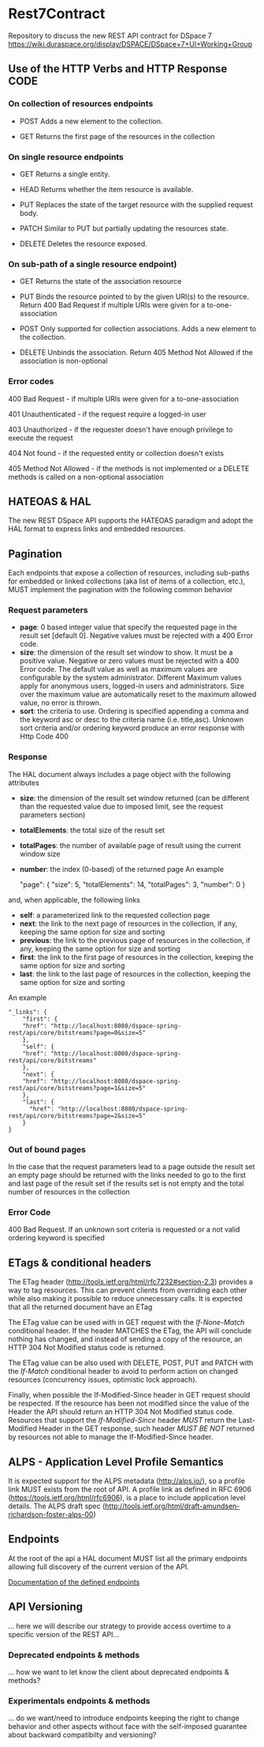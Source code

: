 # Rest7Contract
Repository to discuss the new REST API contract for DSpace 7 <https://wiki.duraspace.org/display/DSPACE/DSpace+7+UI+Working+Group>

## Use of the HTTP Verbs and HTTP Response CODE

### On collection of resources endpoints
- POST
Adds a new element to the collection.

- GET
Returns the first page of the resources in the collection

### On single resource endpoints
- GET
Returns a single entity.

- HEAD
Returns whether the item resource is available.

- PUT
Replaces the state of the target resource with the supplied request body.

- PATCH
Similar to PUT but partially updating the resources state.

- DELETE
Deletes the resource exposed.

### On sub-path of a single resource endpoint)
- GET
Returns the state of the association resource

- PUT
Binds the resource pointed to by the given URI(s) to the resource. Return 400 Bad Request if multiple URIs were given for a to-one-association

- POST
Only supported for collection associations. Adds a new element to the collection.

- DELETE
Unbinds the association. Return 405 Method Not Allowed if the association is non-optional

### Error codes
400 Bad Request - if multiple URIs were given for a to-one-association

401 Unauthenticated - if the request require a logged-in user
 
403 Unauthorized - if the requester doesn't have enough privilege to execute the request
 
404 Not found - if the requested entity or collection doesn't exists

405 Method Not Allowed - if the methods is not implemented or a DELETE methods is called on a non-optional association

## HATEOAS & HAL
The new REST DSpace API supports the HATEOAS paradigm and adopt the HAL format to express links and embedded resources.

## Pagination
Each endpoints that expose a collection of resources, including sub-paths for embedded or linked collections (aka list of items of a collection, etc.), MUST implement the pagination with the following common behavior

### Request parameters
- **page**: 0 based integer value that specify the requested page in the result set [default 0]. Negative values must be rejected with a 400 Error code.
- **size**: the dimension of the result set window to show. It must be a positive value. Negative or zero values must be rejected with a 400 Error code. The default value as well as maximum values are configurable by the system administrator. Different Maximum values apply for anonymous users, logged-in users and administrators. Size over the maximum value are automatically reset to the maximum allowed value, no error is thrown.
- **sort**: the criteria to use. Ordering is specified appending a comma and the keyword asc or desc to the criteria name (i.e. title,asc). Unknown sort criteria and/or ordering keyword produce an error response with Http Code 400

### Response
The HAL document always includes a page object with the following attributes
- **size**: the dimension of the result set window returned (can be different than the requested value due to imposed limit, see the request parameters section)
- **totalElements**: the total size of the result set
- **totalPages**: the number of available page of result using the current window size
- **number**: the index (0-based) of the returned page
An example

	"page": {
    	"size": 5,
    	"totalElements": 14,
    	"totalPages": 3,
    	"number": 0
  	}

and, when applicable, the following links
- **self**: a parameterized link to the requested collection page
- **next**: the link to the next page of resources in the collection, if any, keeping the same option for size and sorting 
- **previous**: the link to the previous page of resources in the collection, if any, keeping the same option for size and sorting
- **first**: the link to the first page of resources in the collection, keeping the same option for size and sorting
- **last**: the link to the last page of resources in the collection, keeping the same option for size and sorting

An example

	"_links": {
    	"first": {
      	"href": "http://localhost:8080/dspace-spring-rest/api/core/bitstreams?page=0&size=5"
    	},
    	"self": {
      	"href": "http://localhost:8080/dspace-spring-rest/api/core/bitstreams"
    	},
    	"next": {
      	"href": "http://localhost:8080/dspace-spring-rest/api/core/bitstreams?page=1&size=5"
    	},
    	"last": {
	      "href": "http://localhost:8080/dspace-spring-rest/api/core/bitstreams?page=2&size=5"
	    }
  	}
  	
### Out of bound pages
In the case that the request parameters lead to a page outside the result set an empty page should be returned with the links needed to go to the first and last page of the result set if the results set is not empty and the total number of resources in the collection

### Error Code
400 Bad Request. If an unknown sort criteria is requested or a not valid ordering keyword is specified

## ETags & conditional headers
The ETag header (<http://tools.ietf.org/html/rfc7232#section-2.3>) provides a way to tag resources. This can prevent clients from overriding each other while also making it possible to reduce unnecessary calls. It is expected that all the returned document have an ETag

The ETag value can be used with in GET request with the *If-None-Match* conditional header. If the header MATCHES the ETag, the API will conclude nothing has changed, and instead of sending a copy of the resource, an HTTP 304 Not Modified status code is returned.

The ETag value can be also used with DELETE, POST, PUT and PATCH with the *If-Match* conditional header to avoid to perform action on changed resources (concurrency issues, optimistic lock approach).

Finally, when possible the If-Modified-Since header in GET request should be respected. If the resource has been not modified since the value of the Header the API should return an
HTTP 304 Not Modified status code. Resources that support the *If-Modified-Since* header *MUST* return the Last-Modified Header in the GET response, such header *MUST BE NOT* returned by resources not able to manage the If-Modified-Since header.  

## ALPS - Application Level Profile Semantics
It is expected support for the ALPS metadata (<http://alps.io/>), so a profile link MUST exists from the root of API.
A profile link as defined in RFC 6906 (<https://tools.ietf.org/html/rfc6906>), is a place to include application level details. The ALPS draft spec (http://tools.ietf.org/html/draft-amundsen-richardson-foster-alps-00)

## Endpoints
At the root of the api a HAL document MUST list all the primary endpoints allowing full discovery of the current version of the API.

[Documentation of the defined endpoints](endpoints.md) 
 
## API Versioning
... here we will describe our strategy to provide access overtime to a specific version of the REST API... 
### Deprecated endpoints & methods
... how we want to let know the client about deprecated endpoints & methods?
### Experimentals endpoints & methods
... do we want/need to introduce endpoints keeping the right to change behavior and other aspects without face with the self-imposed guarantee about backward compatibilty and versioning? 